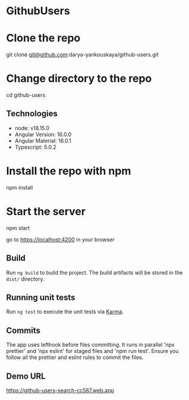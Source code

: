 # GithubUsers

# Clone the repo

git clone git@github.com:darya-yankouskaya/github-users.git

# Change directory to the repo

cd github-users

## Technologies

- node: v18.15.0
- Angular Version: 16.0.0
- Angular Material: 16.0.1
- Typescript: 5.0.2

# Install the repo with npm

npm install

# Start the server

npm start

go to [https://localhost:4200](http://localhost:4200) in your browser

## Build

Run `ng build` to build the project. The build artifacts will be stored in the `dist/` directory.

## Running unit tests

Run `ng test` to execute the unit tests via [Karma](https://karma-runner.github.io).

## Commits

The app uses lefthook before files committing. It runs in parallel 'npx prettier' and 'npx eslint' for staged files and 'npm run test'. Ensure you follow all the prettier and eslint rules to commit the files.

## Demo URL

https://github-users-search-cc587.web.app
